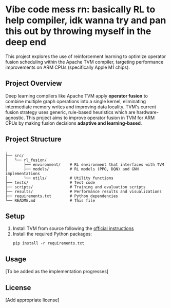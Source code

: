# Vibe code mess rn: basically RL to help compiler, idk wanna try and pan this out by throwing myself in the deep end

This project explores the use of reinforcement learning to optimize operator fusion scheduling within the Apache TVM compiler, targeting performance improvements on ARM CPUs (specifically Apple M1 chips).

## Project Overview

Deep learning compilers like Apache TVM apply **operator fusion** to combine multiple graph operations into a single kernel, eliminating intermediate memory writes and improving data locality. TVM's current fusion strategy uses generic, rule-based heuristics which are hardware-agnostic. This project aims to improve operator fusion in TVM for ARM CPUs by making fusion decisions **adaptive and learning-based**.

## Project Structure

```
.
├── src/
│   └── rl_fusion/
│       ├── environment/    # RL environment that interfaces with TVM
│       ├── models/         # RL models (PPO, DQN) and GNN implementations
│       └── utils/          # Utility functions
├── tests/                  # Test code
├── scripts/                # Training and evaluation scripts
├── results/                # Performance results and visualizations
├── requirements.txt        # Python dependencies
└── README.md               # This file
```

## Setup

1. Install TVM from source following the [official instructions](https://tvm.apache.org/docs/install/from_source.html)
2. Install the required Python packages:
   ```
   pip install -r requirements.txt
   ```

## Usage

[To be added as the implementation progresses]

## License

[Add appropriate license] 
